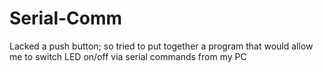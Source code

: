 # Serial-Comm
Lacked a push button; so tried to put  together a program that would allow me to switch LED on/off via serial commands from my PC
